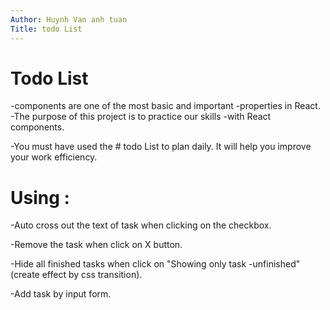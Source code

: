 ```yaml
---
Author: Huynh Van anh tuan
Title: todo List
---
```

# Todo List
-components are one of the most basic and important -properties in React.
-The purpose of this project is to practice our skills -with React components.

-You must have used the # todo List to plan daily. It will help you improve your work efficiency.

# Using :
-Auto cross out the text of task when clicking on the checkbox.

-Remove the task when click on X button.

-Hide all finished tasks when click on "Showing only task -unfinished" (create effect by css transition).

-Add task by input form.
